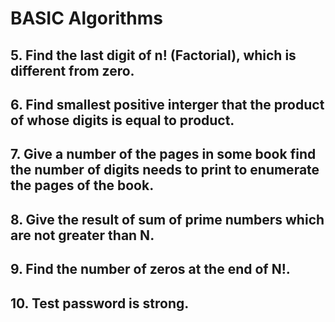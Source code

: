 # BASIC Algorithms

## 5. Find the last digit of n! (Factorial), which is different from zero.

## 6. Find smallest positive interger that the product of whose digits is equal to product.

## 7. Give a number of the pages in some book find the number of digits needs to print to enumerate the pages of the book.

## 8. Give the result of sum of prime numbers which are not greater than N.

## 9. Find the number of zeros at the end of N!.

## 10. Test password is strong.

